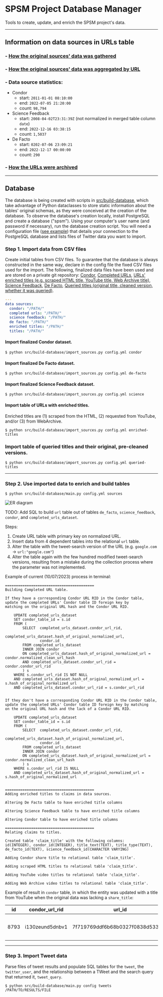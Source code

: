 # SPSM Project Database Manager

Tools to create, update, and enrich the SPSM project's data.

---

## Information on data sources in URLs table

### - [How the original sources' data was gathered](doc/data-sources.md)

### - [How the original sources' data was aggregated by URL](doc/normalization.md)

### - Data source statistics:

- Condor
  - start: `2011-01-01 08:10:00`
  - end: `2022-07-05 21:20:00`
  - count: `98,794`
- Science Feedback
  - start: `2008-04-02T23:31:39Z` (not normalized in merged table column `date`)
  - end: `2022-12-16 03:38:15`
  - count: `1,5037`
- De Facto
  - start: `0202-07-06 23:09:21`
  - end: `2022-12-17 00:00:00`
  - count: `290`

### - [How the URLs were archived](doc/archive.md)

---

## Database

The database is being created with scripts in [src/build-database](src/build-database/), which take advantage of Python dataclasses to store static information about the tables' original schemas, as they were conceived at the creation of the database. To observe the database's creation locally, install PostgreSQL and create a database ("spsm"). Using your computer's user name (and password if necessary), run the database creation script. You will need a configuration file ([see example](example.config.json)) that details your connection to the PostgreSQL database and lists files of Twitter data you want to import.

### Step 1. Import data from CSV files

Create initial tables from CSV files. To guarantee that the database is always constructed in the same way, declare in the config file the fixed CSV files used for the import. The following, finalized data files have been used and are stored on a private git repository: [Condor](https://github.com/medialab/spsm-data/blob/main/database-files/for_import/condor_full.csv), [Completed URLs](https://github.com/medialab/spsm-data/blob/main/database-files/for_import/unique_completed_urls_from_condor_set_of_duplicate_urls.csv), [URLs' enriched titles (e.g. scraped HTML title, YouTube title, Web Archive title)](https://github.com/medialab/spsm-data/blob/main/database-files/for_import/url_title_enrichment.csv), [Science Feedback](https://github.com/medialab/spsm-data/blob/main/database-files/for_import/science_feedback_full.json), [De Facto](https://github.com/medialab/spsm-data/blob/main/database-files/for_import/defacto_full.json), [Queried titles (original title, cleaned version, whether it was queried)](https://github.com/medialab/spsm-data/blob/main/database-files/for_import/practice-queried-titles.csv).

```yaml
---
data sources:
  condor: "/PATH/"
  completed urls: "/PATH/"
  science feedback: "/PATH/"
  de facto: "/PATH/"
  enriched titles: "/PATH/"
  titles: "/PATH/"
```

#### Import finalized Condor dataset.

```shell
$ python src/build-database/import_sources.py config.yml condor
```

#### Import finalized De Facto dataset.

```shell
$ python src/build-database/import_sources.py config.yml de-facto
```

#### Import finalized Science Feedback dataset.

```shell
$ python src/build-database/import_sources.py config.yml science
```

#### Import table of URLs with enriched titles.

Enriched titles are (1) scraped from the HTML, (2) requested from YouTube, and/or (3) from WebArchive.

```shell
$ python src/build-database/import_sources.py config.yml enriched-titles
```

### Import table of queried titles and their original, pre-cleaned versions.

```shell
$ python src/build-database/import_sources.py config.yml queried-titles
```

---

### Step 2. Use imported data to enrich and build tables

```shell
$ python src/build-database/main.py config.yml sources
```

![ER diagram](doc/spsm%20-%20public.png)

TODO: Add SQL to build `url` table out of tables `de_facto`, `science_feedback`, `condor`, and `completed_urls_dataset`.

Steps:

1. Create URL table with primary key on normalized URL.
2. Insert data from 4 dependent tables into the relational `url` table.
3. Alter the table with the tweet-search version of the URL (e.g. `google.com` -> `url:"google.com"`)
4. Alter the table again with the few hundred modified tweet-search versions, resulting from a mistake during the collection process where the parameter was not implemented.

Example of current (10/07/2023) process in terminal:

```
=========================================
Building Completed URL table.

If they have a corresponding Condor URL RID in the Condor table,
update the completed URLs' Condor table ID foreign key by
matching on the original URL hash and the Condor URL RID.

    UPDATE completed_urls_dataset
    SET condor_table_id = s.id
    FROM (
        SELECT  completed_urls_dataset.condor_url_rid,
                completed_urls_dataset.hash_of_original_normalized_url,
                condor.id
        FROM completed_urls_dataset
        INNER JOIN condor
        ON completed_urls_dataset.hash_of_original_normalized_url = condor.normalized_clean_url_hash
        AND completed_urls_dataset.condor_url_rid = condor.condor_url_rid
        ) s
    WHERE s.condor_url_rid IS NOT NULL
    AND completed_urls_dataset.hash_of_original_normalized_url = s.hash_of_original_normalized_url
    AND completed_urls_dataset.condor_url_rid = s.condor_url_rid


If they don't have a corresponding Condor URL RID in the Condor table,
update the completed URLs' Condor table ID foreign key by matching
on the original URL hash and the lack of a Condor URL RID.

    UPDATE completed_urls_dataset
    SET condor_table_id = s.id
    FROM (
        SELECT  completed_urls_dataset.condor_url_rid,
                completed_urls_dataset.hash_of_original_normalized_url,
                condor.id
        FROM completed_urls_dataset
        INNER JOIN condor
        ON completed_urls_dataset.hash_of_original_normalized_url = condor.normalized_clean_url_hash
        ) s
    WHERE s.condor_url_rid IS NULL
    AND completed_urls_dataset.hash_of_original_normalized_url = s.hash_of_original_normalized_url


=========================================
Adding enriched titles to claims in data sources.

Altering De Facto table to have enriched title columns

Altering Science Feedback table to have enriched title columns

Altering Condor table to have enriched title columns

=========================================
Relating claims to titles.

Created table 'claim_title' with the following columns:
id(INTEGER), condor_id(INTEGER), title_text(TEXT), title_type(TEXT), de_facto_id(TEXT), science_feedback_id(CHARACTER VARYING)

Adding Condor share title to relational table 'claim_title'.

Adding scraped HTML titles to relational table 'claim_title'.

Adding YouTube video titles to relational table 'claim_title'.

Adding Web Archive video titles to relational table 'claim_title'.
```

Example of result in `condor` table, in which the entity was updated with a title from YouTube when the original data was lacking a `share_title`:

| id   | condor_url_rid  | url_id                           | normalized_url                  | share_title | ... | title_from_youtube                                      |
| ---- | --------------- | -------------------------------- | ------------------------------- | ----------- | --- | ------------------------------------------------------- |
| 8793 | i130zeund5dnbv1 | 7f719769ddf6b68b0327f0838d53348b | youtube.com/watch?v=ua1RPdQchsc |             | ... | Burger King Admits To Using Horse Meat In Their Burgers |

---

### Step 3. Import Tweet data

Parse files of tweet results and populate SQL tables for the `tweet`, the `twitter_user`, and the relationship between a TWeet and the search query that returned it, `tweet_query`.

```shell
$ python src/build-database/main.py config tweets /PATH/TO/RESULTS/FILE
```
